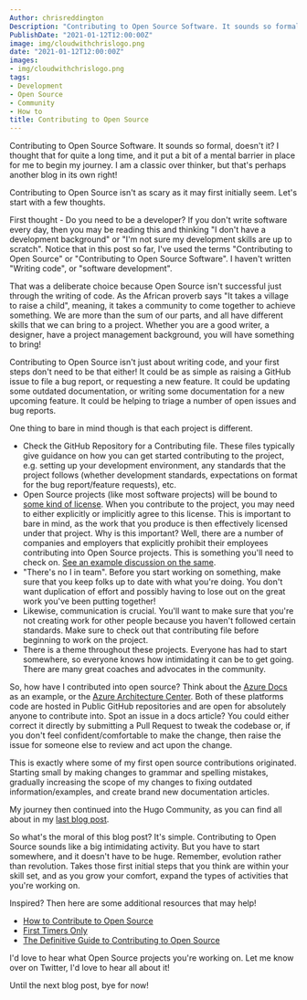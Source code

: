 ```yaml
---
Author: chrisreddington
Description: "Contributing to Open Source Software. It sounds so formal, doesn't it? I thought that for quite a long time, and it put a bit of a mental barrier in place for me to begin my journey. I am a classic over thinker, but that's perhaps another blog in its own right! Contributing to Open Source isn't as scary as it may first initially seem. Let's start with a few thoughts."
PublishDate: "2021-01-12T12:00:00Z"
image: img/cloudwithchrislogo.png
date: "2021-01-12T12:00:00Z"
images:
- img/cloudwithchrislogo.png
tags:
- Development
- Open Source
- Community
- How to
title: Contributing to Open Source
---
```

Contributing to Open Source Software. It sounds so formal, doesn't it? I thought that for quite a long time, and it put a bit of a mental barrier in place for me to begin my journey. I am a classic over thinker, but that's perhaps another blog in its own right!

Contributing to Open Source isn't as scary as it may first initially seem. Let's start with a few thoughts.

First thought - Do you need to be a developer? If you don't write software every day, then you may be reading this and thinking "I don't have a development background" or "I'm not sure my development skills are up to scratch". Notice that in this post so far, I've used the terms "Contributing to Open Source" or "Contributing to Open Source Software". I haven't written "Writing code", or "software development".

That was a deliberate choice because Open Source isn't successful just through the writing of code. As the African proverb says "It takes a village to raise a child", meaning, it takes a community to come together to achieve something. We are more than the sum of our parts, and all have different skills that we can bring to a project. Whether you are a good writer, a designer, have a project management background, you will have something to bring!

Contributing to Open Source isn't just about writing code, and your first steps don't need to be that either! It could be as simple as raising a GitHub issue to file a bug report, or requesting a new feature. It could be updating some outdated documentation, or writing some documentation for a new upcoming feature. It could be helping to triage a number of open issues and bug reports.

One thing to bare in mind though is that each project is different.

* Check the GitHub Repository for a Contributing file. These files typically give guidance on how you can get started contributing to the project, e.g. setting up your development environment, any standards that the project follows (whether development standards, expectations on format for the bug report/feature requests), etc.
* Open Source projects (like most software projects) will be bound to [some kind of license](https://choosealicense.com/). When you contribute to the project, you may need to either explicitly or implicitly agree to this license. This is important to bare in mind, as the work that you produce is then effectively licensed under that project. Why is this important? Well, there are a number of companies and employers that explicitly prohibit their employees contributing into Open Source projects. This is something you'll need to check on. [See an example discussion on the same](https://softwareengineering.stackexchange.com/questions/11334/does-your-company-have-a-written-policy-about-contributing-to-open-source-projec).
* "There's no I in team". Before you start working on something, make sure that you keep folks up to date with what you're doing. You don't want duplication of effort and possibly having to lose out on the great work you've been putting together!
* Likewise, communication is crucial. You'll want to make sure that you're not creating work for other people because you haven't followed certain standards. Make sure to check out that contributing file before beginning to work on the project.
* There is a theme throughout these projects. Everyone has had to start somewhere, so everyone knows how intimidating it can be to get going. There are many great coaches and advocates in the community.

So, how have I contributed into open source? Think about the [Azure Docs](https://github.com/MicrosoftDocs/azure-docs) as an example, or the [Azure Architecture Center](https://docs.microsoft.com/en-us/azure/architecture/). Both of these platforms code are hosted in Public GitHub repositories and are open for absolutely anyone to contribute into. Spot an issue in a docs article? You could either correct it directly by submitting a Pull Request to tweak the codebase or, if you don't feel confident/comfortable to make the change, then raise the issue for someone else to review and act upon the change.

This is exactly where some of my first open source contributions originated. Starting small by making changes to grammar and spelling mistakes, gradually increasing the scope of my changes to fixing outdated information/examples, and create brand new documentation articles.

My journey then continued into the Hugo Community, as you can find all about in my [last blog post](/blog/contributing-to-a-hugo-theme/).

So what's the moral of this blog post? It's simple. Contributing to Open Source sounds like a big intimidating activity. But you have to start somewhere, and it doesn't have to be huge. Remember, evolution rather than revolution. Takes those first initial steps that you think are within your skill set, and as you grow your comfort, expand the types of activities that you're working on.

Inspired? Then here are some additional resources that may help!

* [How to Contribute to Open Source](https://opensource.guide/how-to-contribute/)
* [First Timers Only](https://www.firsttimersonly.com/)
* [The Definitive Guide to Contributing to Open Source](https://www.freecodecamp.org/news/the-definitive-guide-to-contributing-to-open-source-900d5f9f2282/)

I'd love to hear what Open Source projects you're working on. Let me know over on Twitter, I'd love to hear all about it!

Until the next blog post, bye for now!
